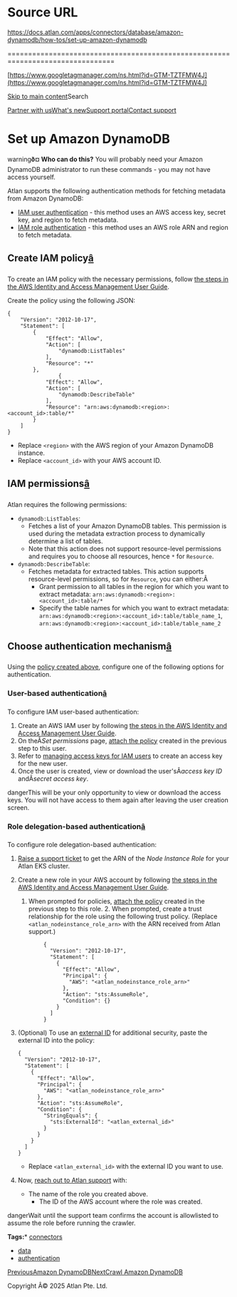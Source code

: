 # Source URL
https://docs.atlan.com/apps/connectors/database/amazon-dynamodb/how-tos/set-up-amazon-dynamodb

================================================================================

<!--
canonical: https://docs.atlan.com/apps/connectors/database/amazon-dynamodb/how-tos/set-up-amazon-dynamodb
link-alternate: https://docs.atlan.com/apps/connectors/database/amazon-dynamodb/how-tos/set-up-amazon-dynamodb
meta-description: Learn about set up amazon dynamodb.
meta-docsearch:docusaurus_tag: docs-default-current
meta-docsearch:language: en
meta-docsearch:version: current
meta-docusaurus_locale: en
meta-docusaurus_tag: docs-default-current
meta-docusaurus_version: current
meta-generator: Docusaurus v3.8.1
meta-og-description: Learn about set up amazon dynamodb.
meta-og-locale: en
meta-og-title: Set up Amazon DynamoDB | Atlan Documentation
meta-og-url: https://docs.atlan.com/apps/connectors/database/amazon-dynamodb/how-tos/set-up-amazon-dynamodb
meta-twitter:card: summary_large_image
meta-viewport: width=device-width,initial-scale=1
title: Set up Amazon DynamoDB | Atlan Documentation
-->

[https://www.googletagmanager.com/ns.html?id=GTM-TZTFMW4J](https://www.googletagmanager.com/ns.html?id=GTM-TZTFMW4J)

[Skip to main content](#__docusaurus_skipToContent_fallback)Search

[Partner with us](https://docs.google.com/forms/d/e/1FAIpQLScuAIhCm2GS7YFstrOjawbP8J7PUmOynQo7wI2yGCcCyEcVSw/viewform)[What's new](https://shipped.atlan.com/)[Support portal](https://atlan.zendesk.com/auth/v2/login/signin?return_to=https%3A%2F%2Fatlan.zendesk.com%2Fhc%2Fen-us&theme=hc&locale=en-us&brand_id=1900000425113&auth_origin=1900000425113%2Cfalse%2Ctrue)[Contact support](/support/submit-request)

Set up Amazon DynamoDB
======================

warning**ð¤ Who can do this?** You will probably need your Amazon DynamoDB administrator to run these commands \- you may not have access yourself.

Atlan supports the following authentication methods for fetching metadata from Amazon DynamoDB:

* [IAM user authentication](/apps/connectors/database/amazon-dynamodb/how-tos/set-up-amazon-dynamodb) \- this method uses an AWS access key, secret key, and region to fetch metadata.
* [IAM role authentication](/apps/connectors/database/amazon-dynamodb/how-tos/set-up-amazon-dynamodb) \- this method uses an AWS role ARN and region to fetch metadata.

Create IAM policy[â](#create-iam-policy "Direct link to Create IAM policy")
-----------------------------------------------------------------------------

To create an IAM policy with the necessary permissions, follow [the steps in the AWS Identity and Access Management User Guide](https://docs.aws.amazon.com/IAM/latest/UserGuide/access_policies_create.html).

Create the policy using the following JSON:

```
{  
    "Version": "2012-10-17",  
    "Statement": [  
        {  
            "Effect": "Allow",  
            "Action": [  
                "dynamodb:ListTables"  
            ],  
            "Resource": "*"  
        },  
				{  
            "Effect": "Allow",  
            "Action": [  
                "dynamodb:DescribeTable"  
            ],  
            "Resource": "arn:aws:dynamodb:<region>:<account_id>:table/*"  
        }  
    ]  
}  

```
* Replace `<region>` with the AWS region of your Amazon DynamoDB instance.
* Replace `<account_id>` with your AWS account ID.

IAM permissions[â](#iam-permissions "Direct link to IAM permissions")
-----------------------------------------------------------------------

Atlan requires the following permissions:

* `dynamodb:ListTables`:
    + Fetches a list of your Amazon DynamoDB tables. This permission is used during the metadata extraction process to dynamically determine a list of tables.
    + Note that this action does not support resource\-level permissions and requires you to choose all resources, hence `*` for `Resource`.
* `dynamodb:DescribeTable`:
    + Fetches metadata for extracted tables. This action supports resource\-level permissions, so for `Resource`, you can either:Â
        - Grant permission to all tables in the region for which you want to extract metadata: `arn:aws:dynamodb:<region>:<account_id>:table/*`
        - Specify the table names for which you want to extract metadata: `arn:aws:dynamodb:<region>:<account_id>:table/table_name_1`, `arn:aws:dynamodb:<region>:<account_id>:table/table_name_2`

Choose authentication mechanism[â](#choose-authentication-mechanism "Direct link to Choose authentication mechanism")
-----------------------------------------------------------------------------------------------------------------------

Using the [policy created above](/apps/connectors/database/amazon-dynamodb/how-tos/set-up-amazon-dynamodb), configure one of the following options for authentication.

### User\-based authentication[â](#user-based-authentication "Direct link to User-based authentication")

To configure IAM user\-based authentication:

1. Create an AWS IAM user by following [the steps in the AWS Identity and Access Management User Guide](https://docs.aws.amazon.com/IAM/latest/UserGuide/id_users_create.html).
2. On theÂ*Set permissions* page, [attach the policy](/apps/connectors/database/amazon-dynamodb/how-tos/set-up-amazon-dynamodb) created in the previous step to this user.
3. Refer to [managing access keys for IAM users](https://docs.aws.amazon.com/IAM/latest/UserGuide/id_credentials_access-keys.html) to create an access key for the new user.
4. Once the user is created, view or download the user'sÂ*access key ID* andÂ*secret access key*.

dangerThis will be your only opportunity to view or download the access keys. You will not have access to them again after leaving the user creation screen.

### Role delegation\-based authentication[â](#role-delegation-based-authentication "Direct link to Role delegation-based authentication")

To configure role delegation\-based authentication:

1. [Raise a support ticket](/support/submit-request) to get the ARN of the *Node Instance Role* for your Atlan EKS cluster.
2. Create a new role in your AWS account by following [the steps in the AWS Identity and Access Management User Guide](https://docs.aws.amazon.com/IAM/latest/UserGuide/id_roles_create_for-user.html).

    1. When prompted for policies, [attach the policy](/apps/connectors/database/amazon-dynamodb/how-tos/set-up-amazon-dynamodb) created in the previous step to this role.
        2. When prompted, create a trust relationship for the role using the following trust policy. (Replace `<atlan_nodeinstance_role_arn>` with the ARN received from Atlan support.)

    ```
            {  
              "Version": "2012-10-17",  
              "Statement": [  
                {  
                  "Effect": "Allow",  
                  "Principal": {  
                    "AWS": "<atlan_nodeinstance_role_arn>"  
                  },  
                  "Action": "sts:AssumeRole",  
                  "Condition": {}  
                }  
              ]  
            }

    ```
3. (Optional) To use an [external ID](https://docs.aws.amazon.com/IAM/latest/UserGuide/id_roles_create_for-user_externalid.html) for additional security, paste the external ID into the policy:

    ```
    {  
      "Version": "2012-10-17",  
      "Statement": [  
        {  
          "Effect": "Allow",  
          "Principal": {  
            "AWS": "<atlan_nodeinstance_role_arn>"  
          },  
          "Action": "sts:AssumeRole",  
          "Condition": {  
            "StringEquals": {  
              "sts:ExternalId": "<atlan_external_id>"  
            }  
          }  
        }  
      ]  
    }

    ```

    * Replace `<atlan_external_id>` with the external ID you want to use.
4. Now, [reach out to Atlan support](/support/submit-request) with:

    * The name of the role you created above.
        * The ID of the AWS account where the role was created.

dangerWait until the support team confirms the account is allowlisted to assume the role before running the crawler.

**Tags:*** [connectors](/tags/connectors)
* [data](/tags/data)
* [authentication](/tags/authentication)

[PreviousAmazon DynamoDB](/apps/connectors/database/amazon-dynamodb)[NextCrawl Amazon DynamoDB](/apps/connectors/database/amazon-dynamodb/how-tos/crawl-amazon-dynamodb)

Copyright Â© 2025 Atlan Pte. Ltd.

